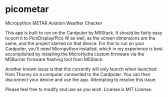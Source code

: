 # picometar
Micropython METAR Aviation Weather Checker

This app is built to run on the Cardputer by M5Stack.  It should be fairly easy to port it to PicoDisplay/Pico W as well, as the screen dimensions are the same, and the project started on that device.  For this to run on your Cardputer, you'll need Micropython installed, which in my experience is best accomplished by installing the MicroHydra custom firmware via the M5Burner firmware flashing tool from M5Stack.

Another known issue is that this currently will only launch when launched from Thonny on a computer connected to the Cardputer.  You can then disconnect your device and use the app.  Attempting to resolve this issue.

Please feel free to modify and use as you wish.  License is MIT License.
